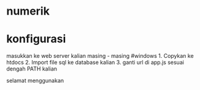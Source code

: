 # numerik

# konfigurasi
masukkan ke web server kalian masing - masing
  #windows
    1. Copykan ke htdocs
    2. Import file sql ke database kalian
    3. ganti url di app.js sesuai dengah PATH kalian
    

selamat menggunakan
